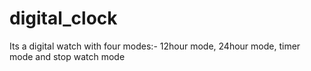 # digital_clock
Its a digital watch with four modes:- 12hour mode, 24hour mode, timer mode and stop watch mode
